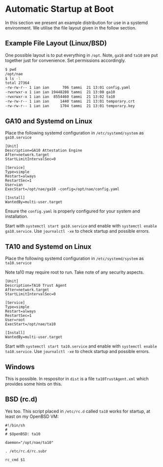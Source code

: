# Automatic Startup at Boot

In this section we present an example distribution for use in a systemd environment. We utilise the file layout given in the follow section.

## Example File Layout (Linux/BSD)

One possible layout is to put everything in `/opt`.  Note, `ga10` and `ta10` are put together just for convenience. Set permissions accordingly.

```bash
$ pwd
/opt/nae
$ ls -l
total 27364
-rw-rw-r-- 1 ian ian      706 tammi  21 13:01 config.yaml
-rwxrwxr-x 1 ian ian 19448208 tammi  21 13:00 ga10
-rwxrwxr-x 1 ian ian  8554460 tammi  21 13:02 ta10
-rw-rw-r-- 1 ian ian     1440 tammi  21 13:01 temporary.crt
-rw-rw-r-- 1 ian ian     1704 tammi  21 13:01 temporary.key
```

## GA10 and Systemd on Linux

Place the following systemd configuration in `/etc/systemd/system`  as `ga10.service`

```
[Unit]
Description=GA10 Attestation Engine
After=network.target
StartLimitIntervalSec=0

[Service]
Type=simple
Restart=always
RestartSec=1
User=ian
ExecStart=/opt/nae/ga10 -config=/opt/nae/config.yaml

[Install]
WantedBy=multi-user.target
```

Ensure the `config.yaml` is properly configured for your system and installation.

Start with `systemctl start ga10.service` and enable with `systemctl enable ga10.service`. Use `journalctl -xe` to check startup and possible errors.


## TA10 and Systemd on Linux

Place the following systemd configuration in `/etc/systemd/system`  as `ta10.service`

Note ta10 may require root to run. Take note of any security aspects.

```
[Unit]
Description=TA10 Trust Agent
After=network.target
StartLimitIntervalSec=0

[Service]
Type=simple
Restart=always
RestartSec=1
User=root
ExecStart=/opt/nae/ta10

[Install]
WantedBy=multi-user.target
```

Start with `systemctl start ta10.service` and enable with `systemctl enable ta10.service`. Use `journalctl -xe` to check startup and possible errors.

## Windows

This is possible. In respositor in `dist` is a file `ta10TrustAgent.xml` which provides some hints on this.

## BSD (rc.d)

Yes too. This script placed in `/etc/rc.d` called `ta10` works for startup, at least on my OpenBSD VM:

```
#!/bin/sh
#
# $OpenBSD: ta10

daemon="/opt/nae/ta10"

. /etc/rc.d/rc.subr

rc_cmd $1
```